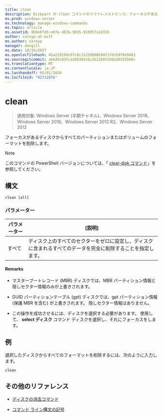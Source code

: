 ```yaml
---
title: clean
description: Diskpart の clean コマンドのリファレンストピック。フォーカスがあるディスクからすべてのパーティションまたはボリュームのフォーマットを削除します。
ms.prod: windows-server
ms.technology: manage-windows-commands
ms.topic: article
ms.assetid: 9bbe6fd3-e07e-487b-9035-910957a1d326
author: coreyp-at-msft
ms.author: coreyp
manager: dongill
ms.date: 10/16/2017
ms.openlocfilehash: 45a23919dc07c8c1525808859471fdcb9f9e9403
ms.sourcegitcommit: ab64dc83fca28039416c26226815502d0193500c
ms.translationtype: MT
ms.contentlocale: ja-JP
ms.lasthandoff: 05/01/2020
ms.locfileid: "82712876"
---
```

# <a name="clean"></a>clean

> 適用対象: Windows Server (半期チャネル)、Windows Server 2019、Windows Server 2016、Windows Server 2012 R2、Windows Server 2012

フォーカスがあるディスクからすべてのパーティションまたはボリュームのフォーマットを削除します。

>[!NOTE]
> このコマンドの PowerShell バージョンについては、「 [clear-disk コマンド](https://docs.microsoft.com/powershell/module/storage/clear-disk)」を参照してください。

## <a name="syntax"></a>構文

```
clean [all]
```

### <a name="parameters"></a>パラメーター

| パラメーター | [説明] |
| --------- | ----------- |
| すべて | ディスク上のすべてのセクターをゼロに設定し、ディスクに含まれるすべてのデータを完全に削除することを指定します。 |

#### <a name="remarks"></a>Remarks

- マスターブートレコード (MBR) ディスクでは、MBR パーティション情報と隠しセクター情報のみが上書きされます。

- GUID パーティションテーブル (gpt) ディスクでは、gpt パーティション情報 (保護 MBR を含む) が上書きされます。 隠しセクター情報はありません。

- この操作を成功させるには、ディスクを選択する必要があります。 使用して、 **select ディスク** コマンド ディスクを選択し、それにフォーカスをします。

## <a name="examples"></a>例

選択したディスクからすべてのフォーマットを削除するには、次のように入力します。

```
clean
```

## <a name="additional-references"></a>その他のリファレンス

- [ディスクの消去コマンド](https://docs.microsoft.com/powershell/module/storage/clear-disk)

- [コマンド ライン構文の記号](command-line-syntax-key.md)
